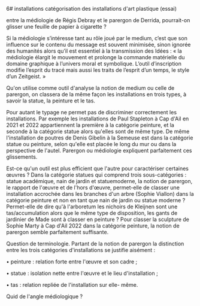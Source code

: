 6# installations
catégorisation des installations d'art plastique (essai)




entre la médiologie de Régis Debray et le parergon de Derrida, pourrait-on glisser une feuille de papier à cigarette ? 

Si la médiologie s’intéresse tant au rôle joué par le medium, c’est que son influence sur le contenu du message est souvent minimisée, sinon ignorée des humanités alors qu’il est essentiel à la transmission des Idées : « la médiologie élargit le mouvement et prolonge la commande matérielle du domaine graphique à l’univers moral et symbolique. L’outil d’inscription modifie l’esprit du tracé mais aussi les traits de l’esprit d’un temps, le style d’un Zeitgeist. » 

Qu'on utilise comme outil d'analyse la notion de medium ou celle de parergon, on classera de la même façon les installations en trois types, à savoir la statue, la peinture et le tas. 

Pour autant le typage ne permet pas de
discriminer correctement les installations. Par
exemple les installations de Paul Stapleton à Cap
d'Ail en 2021 et 2022 appartiennent la première à
la catégorie peinture, et la seconde à la catégorie
statue alors qu'elles sont de même type. De même l'installation de poutres de Denis Gibelin à la Semeuse est dans la catégorie statue ou peinture, selon qu'elle est placée le long du mur ou dans la perspective de l'autel.
Parergon ou médiologie expliquent parfaitement ces glissements. 

Est-ce qu'un outil est plus efficient que l'autre pour caractériser certaines œuvres ? Dans la catégorie statues qui comprend trois sous-catégories :
statue académique, nain de jardin et statuemoderne, la notion de parergon, le rapport de l'œuvre et de l'hors d'œuvre, permet-elle de classer une installation accrochée dans les branches d'un arbre (Sophie Viallon) dans la catégorie peinture
et non en tant que nain de jardin ou statue
moderne ?
Permet-elle de dire qu'à l'arboretum les nichoirs de
Kleijnen sont une tas/accumulation alors que le
même type de disposition, les gants de jardinier de
Made sont à classer en peinture ?
Pour classer la sculpture de Sophie Marty à Cap
d'Ail 2022 dans la catégorie peinture, la notion de
parergon semble parfaitement suffisante. 

Question de terminologie. Partant de la notion de
parergon la distinction entre les trois catégories
d'installations se justifie aisément :

• peinture : relation forte entre l'œuvre et son cadre
;

• statue : isolation nette entre l'œuvre et le lieu
d'installation ;

• tas : relation repliée de l'installation sur elle-
même.

Quid de l'angle médiologique ?
